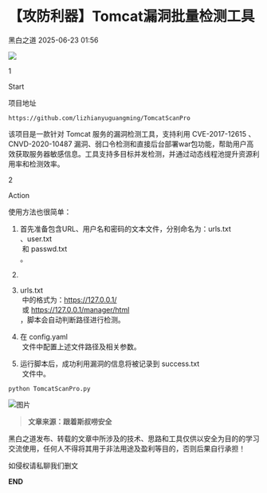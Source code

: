 #  【攻防利器】Tomcat漏洞批量检测工具  
 黑白之道   2025-06-23 01:56  
  
![](https://mmbiz.qpic.cn/mmbiz_gif/3xxicXNlTXLicwgPqvK8QgwnCr09iaSllrsXJLMkThiaHibEntZKkJiaicEd4ibWQxyn3gtAWbyGqtHVb0qqsHFC9jW3oQ/640?wx_fmt=gif "")  
  
1  
  
Start  
  
项目地址  
```
https://github.com/lizhianyuguangming/TomcatScanPro
```  
  
  
该项目是一款针对 Tomcat 服务的漏洞检测工具，支持利用 CVE-2017-12615 、 CNVD-2020-10487 漏洞、弱口令检测和直接后台部署war包功能，帮助用户高效获取服务器敏感信息。工具支持多目标并发检测，并通过动态线程池提升资源利用率和检测效率。  
  
2  
  
Action  
  
使用方法也很简单：  
1. 首先准备包含URL、用户名和密码的文本文件，分别命名为：urls.txt  
、user.txt  
 和 passwd.txt  
。  
  
1.   
1. urls.txt  
 中的格式为：https://127.0.0.1/  
 或 https://127.0.0.1/manager/html  
，脚本会自动判断路径进行检测。  
  
1. 在 config.yaml  
 文件中配置上述文件路径及相关参数。  
  
1. 运行脚本后，成功利用漏洞的信息将被记录到 success.txt  
 文件中。  
  
```
python TomcatScanPro.py
```  
  
![图片](https://mmbiz.qpic.cn/mmbiz_png/pKCicPnn24UbwLgAVFlIibicg3ibWA1SU5UnKiaZ17j1dOU7wWBBl3zs0gDeD2fVWiagSrPnHrfOocOjpfvticHwhpyJQ/640?wx_fmt=png&from=appmsg&watermark=1&tp=wxpic&wxfrom=5&wx_lazy=1 "")  
  
  
  
> **文章来源：跟着斯叔唠安全**  
  
  
  
黑白之道发布、转载的文章中所涉及的技术、思路和工具仅供以安全为目的的学习交流使用，任何人不得将其用于非法用途及盈利等目的，否则后果自行承担！  
  
如侵权请私聊我们删文  
  
  
**END**  
  
  
